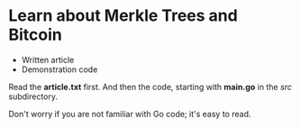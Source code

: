 # Learn about Merkle Trees and Bitcoin

- Written article
- Demonstration code

Read the **article.txt** first.
And then the code, starting with **main.go** in the _src_ subdirectory.

Don't worry if you are not familiar with Go code; it's easy to read.

